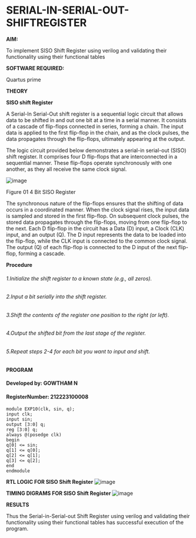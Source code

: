 # SERIAL-IN-SERIAL-OUT-SHIFTREGISTER

**AIM:**

To implement  SISO Shift Register using verilog and validating their functionality using their functional tables

**SOFTWARE REQUIRED:**

Quartus prime

**THEORY**

**SISO shift Register**

A Serial-In Serial-Out shift register is a sequential logic circuit that allows data to be shifted in and out one bit at a time in a serial manner. It consists of a cascade of flip-flops connected in series, forming a chain. The input data is applied to the first flip-flop in the chain, and as the clock pulses, the data propagates through the flip-flops, ultimately appearing at the output.

The logic circuit provided below demonstrates a serial-in serial-out (SISO) shift register. It comprises four D flip-flops that are interconnected in a sequential manner. These flip-flops operate synchronously with one another, as they all receive the same clock signal.

![image](https://github.com/naavaneetha/SERIAL-IN-SERIAL-OUT-SHIFTREGISTER/assets/154305477/e81c4072-37f9-46c6-8145-566764b74c3a)

Figure 01 4 Bit SISO Register

The synchronous nature of the flip-flops ensures that the shifting of data occurs in a coordinated manner. When the clock signal rises, the input data is sampled and stored in the first flip-flop. On subsequent clock pulses, the stored data propagates through the flip-flops, moving from one flip-flop to the next.
Each D flip-flop in the circuit has a Data (D) input, a Clock (CLK) input, and an output (Q). The D input represents the data to be loaded into the flip-flop, while the CLK input is connected to the common clock signal. The output (Q) of each flip-flop is connected to the D input of the next flip-flop, forming a cascade.

**Procedure**
###### 1.Initialize the shift register to a known state (e.g., all zeros).
###### 2.Input a bit serially into the shift register.
###### 3.Shift the contents of the register one position to the right (or left).
###### 4.Output the shifted bit from the last stage of the register.
###### 5.Repeat steps 2-4 for each bit you want to input and shift.


**PROGRAM**

#### Developed by: GOWTHAM N
#### RegisterNumber: 212223100008
```
module EXP10(clk, sin, q);
input clk;
input sin;
output [3:0] q;
reg [3:0] q;
always @(posedge clk)
begin
q[0] <= sin;
q[1] <= q[0];
q[2] <= q[1];
q[3] <= q[2];
end
endmodule
```

**RTL LOGIC FOR SISO Shift Register**
![image](https://github.com/gowthamsec/SERIAL-IN-SERIAL-OUT-SHIFTREGISTER/assets/147933945/071486df-38ce-4aa0-bb73-ac332b53c4c6)


**TIMING DIGRAMS FOR SISO Shift Register**
![image](https://github.com/gowthamsec/SERIAL-IN-SERIAL-OUT-SHIFTREGISTER/assets/147933945/6735d549-10f0-49f8-8fc0-cda011411ead)


**RESULTS**

Thus the Serial-in-Serial-out Shift Register using verilog and validating their functionality using their functional tables has successful execution of the program.
